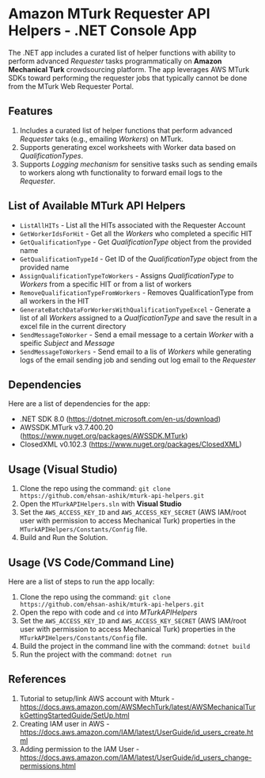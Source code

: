 # Amazon MTurk Requester API Helpers - .NET Console App
The .NET app includes a curated list of helper functions with ability to perform advanced *Requester* tasks programmatically on **Amazon Mechanical Turk** crowdsourcing platform. The app leverages AWS MTurk SDKs toward performing the requester jobs that typically cannot be done from the MTurk Web Requester Portal.

## Features
1. Includes a curated list of helper functions that perform advanced *Requester* taks (e.g., emailing *Workers*) on MTurk.
2. Supports generating excel worksheets with Worker data based on *QualificationTypes*.
3. Supports *Logging mechanism* for sensitive tasks such as sending emails to workers along wth functionality to forward email logs to the *Requester*.

## List of Available MTurk API Helpers

* `ListAllHITs` - List all the HITs associated with the Requester Account
* `GetWorkerIdsForHit` - Get all the *Workers* who completed a specific HIT
* `GetQualificationType` - Get *QualificationType* object from the provided name
* `GetQualificationTypeId` - Get ID of the *QualificationType* object from the provided name
* `AssignQualificationTypeToWorkers` - Assigns *QualificationType* to *Workers* from a specific HIT or from a list of workers
* `RemoveQualificationTypeFromWorkers` - Removes QualificationType from all workers in the HIT
* `GenerateBatchDataForWorkersWithQualificationTypeExcel` - Generate a list of all *Workers* assigned to a *QualficationType* and save the result in a excel file in the current directory
* `SendMessageToWorker` - Send a email message to a certain *Worker* with a speific *Subject* and *Message*
* `SendMessageToWorkers` - Send email to a lis of *Workers* while generating logs of the email sending job and sending out log email to the *Requester*

## Dependencies
Here are a list of dependencies for the app:
* .NET SDK 8.0 (https://dotnet.microsoft.com/en-us/download)
* AWSSDK.MTurk v3.7.400.20 (https://www.nuget.org/packages/AWSSDK.MTurk)
* ClosedXML v0.102.3 (https://www.nuget.org/packages/ClosedXML)

## Usage (Visual Studio)

1. Clone the repo using the command: `git clone https://github.com/ehsan-ashik/mturk-api-helpers.git`
2. Open the `MTurkAPIHelpers.sln` with **Visual Studio**
3. Set the `AWS_ACCESS_KEY_ID` and `AWS_ACCESS_KEY_SECRET` (AWS IAM/root user with permission to access Mechanical Turk) properties in the `MTurkAPIHelpers/Constants/Config` file.
4. Build and Run the Solution.

## Usage (VS Code/Command Line)
Here are a list of steps to run the app locally:

1. Clone the repo using the command: `git clone https://github.com/ehsan-ashik/mturk-api-helpers.git`
2. Open the repo with code and `cd` into *MTurkAPIHelpers*
3. Set the `AWS_ACCESS_KEY_ID` and `AWS_ACCESS_KEY_SECRET` (AWS IAM/root user with permission to access Mechanical Turk) properties in the `MTurkAPIHelpers/Constants/Config` file.
4. Build the project in the command line with the command: `dotnet build`
5. Run the project with the command: `dotnet run`

## References
1. Tutorial to setup/link AWS account with Mturk - https://docs.aws.amazon.com/AWSMechTurk/latest/AWSMechanicalTurkGettingStartedGuide/SetUp.html
1. Creating IAM user in AWS - https://docs.aws.amazon.com/IAM/latest/UserGuide/id_users_create.html
2. Adding permission to the IAM User - https://docs.aws.amazon.com/IAM/latest/UserGuide/id_users_change-permissions.html
